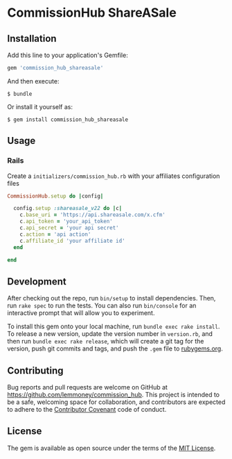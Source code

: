 # CommissionHub ShareASale

## Installation

Add this line to your application's Gemfile:

```ruby
gem 'commission_hub_shareasale'
```

And then execute:

    $ bundle

Or install it yourself as:

    $ gem install commission_hub_shareasale

## Usage

### Rails

Create a `initializers/commission_hub.rb` with your affiliates configuration files

```ruby
CommissionHub.setup do |config|

  config.setup :shareasale_v22 do |c|
    c.base_uri = 'https://api.shareasale.com/x.cfm'
    c.api_token = 'your_api_token'
    c.api_secret = 'your api secret'
    c.action = 'api action'
    c.affiliate_id 'your affiliate id'
  end

end
```

## Development

After checking out the repo, run `bin/setup` to install dependencies. Then, run `rake spec` to run
the tests. You can also run `bin/console` for an interactive prompt that will allow you to
experiment.

To install this gem onto your local machine, run `bundle exec rake install`. To release a new
version, update the version number in `version.rb`, and then run `bundle exec rake release`, which
will create a git tag for the version, push git commits and tags, and push the `.gem` file to
[rubygems.org](https://rubygems.org).

## Contributing

Bug reports and pull requests are welcome on GitHub at https://github.com/lemmoney/commission_hub.
This project is intended to be a safe, welcoming space for collaboration, and contributors are
expected to adhere to the [Contributor Covenant](http://contributor-covenant.org) code of conduct.


## License

The gem is available as open source under the terms of the [MIT License](http://opensource.org/licenses/MIT).

